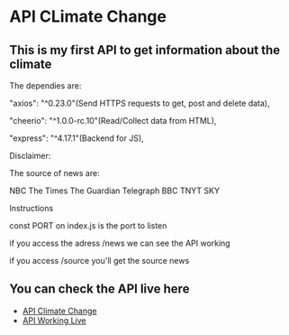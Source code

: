 # API CLimate Change

## This is my first API to get information about the climate

The dependies are:

"axios": "^0.23.0"(Send HTTPS requests to get, post and delete data),

"cheerio": "^1.0.0-rc.10"(Read/Collect data from HTML),

"express": "^4.17.1"(Backend for JS),


Disclaimer:

The source of news are:

NBC The Times   The Guardian    Telegraph   BBC TNYT    SKY

Instructions

const PORT on index.js is the port to listen

if you access the adress /news we can see the API working

if you access /source you'll get the source news

## You can check the API live here

 - [API Climate Change](https://rapidapi.com/codeitamarjr/api/climate-change-news48)
 - [API Working Live](https://climate-change-latest-news-api.herokuapp.com)

